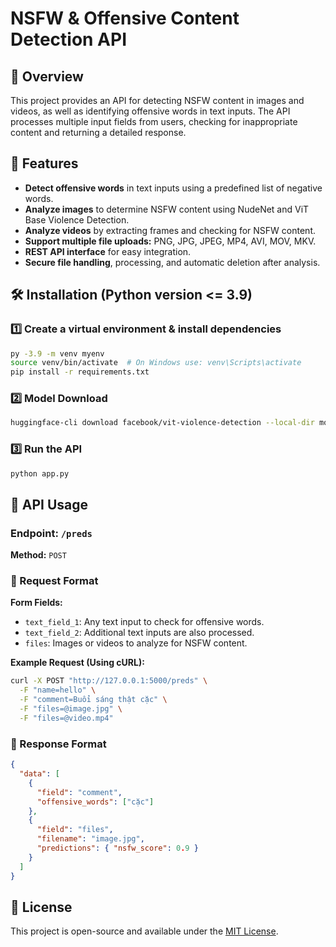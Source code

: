 # NSFW & Offensive Content Detection API

## 📌 Overview

This project provides an API for detecting NSFW content in images and videos, as well as identifying offensive words in text inputs. The API processes multiple input fields from users, checking for inappropriate content and returning a detailed response.

## 🚀 Features

- **Detect offensive words** in text inputs using a predefined list of negative words.
- **Analyze images** to determine NSFW content using NudeNet and ViT Base Violence Detection.
- **Analyze videos** by extracting frames and checking for NSFW content.
- **Support multiple file uploads:** PNG, JPG, JPEG, MP4, AVI, MOV, MKV.
- **REST API interface** for easy integration.
- **Secure file handling**, processing, and automatic deletion after analysis.

## 🛠 Installation (Python version <= 3.9)

### 1️⃣ Create a virtual environment & install dependencies

```sh
py -3.9 -m venv myenv
source venv/bin/activate  # On Windows use: venv\Scripts\activate
pip install -r requirements.txt
```

### 2️⃣ Model Download

```sh
huggingface-cli download facebook/vit-violence-detection --local-dir models/vit-violence
```

### 3️⃣ Run the API

```sh
python app.py
```

## 📡 API Usage

### Endpoint: `/preds`

**Method:** `POST`

### 🔹 Request Format

**Form Fields:**

- `text_field_1`: Any text input to check for offensive words.
- `text_field_2`: Additional text inputs are also processed.
- `files`: Images or videos to analyze for NSFW content.

**Example Request (Using cURL):**

```sh
curl -X POST "http://127.0.0.1:5000/preds" \
  -F "name=hello" \
  -F "comment=Buổi sáng thật cặc" \
  -F "files=@image.jpg" \
  -F "files=@video.mp4"
```

### 🔹 Response Format

```json
{
  "data": [
    {
      "field": "comment",
      "offensive_words": ["cặc"]
    },
    {
      "field": "files",
      "filename": "image.jpg",
      "predictions": { "nsfw_score": 0.9 }
    }
  ]
}
```

## 📜 License

This project is open-source and available under the [MIT License](LICENSE).
